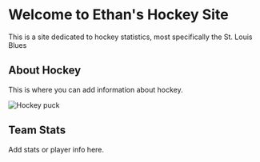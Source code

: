 # Welcome to Ethan's Hockey Site
 This is a site dedicated to hockey statistics, most specifically the St. Louis Blues

## About Hockey
This is where you can add information about hockey.

![Hockey puck](images/puck.png)

## Team Stats
Add stats or player info here.